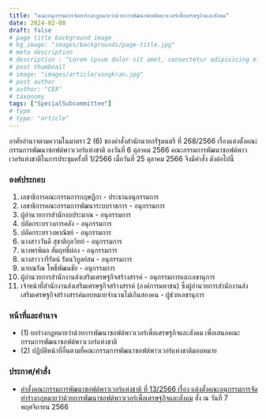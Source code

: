 ```yaml
---
title: "คณะอนุกรรมการจัดทำร่างกฎหมายว่าด้วยการพัฒนาซอฟต์พาวเวอร์เพื่อเศรษฐกิจและสังคม"
date: 2024-02-08
draft: false
# page title background image
# bg_image: "images/backgrounds/page-title.jpg"
# meta description
# description : "Lorem ipsum dolor sit amet, consectetur adipisicing elit, sed do eiusmod tempor incididunt ut labore. dolore magna aliqua. Ut enim ad minim veniam, quis nostrud."
# post thumbnail
# image: "images/article/songkran.jpg"
# post author
# author: "CEA"
# taxonomy
tags: ["SpecialSubcommittee"]
# type
# type: "article"
---
```


<style>
  td, th { border: none!important; }
</style>

อาศัยอำนาจตามความในมาตรา 2 (6) ของคำสั่งสำนักนายกรัฐมนตรี ที่ 268/2566 เรื่องแต่งตั้งคณะกรรมการพัฒนาซอฟต์พาวเวอร์แห่งชาติ ลงวันที่ 6 ตุลาคม 2566 คณะกรรมการพัฒนาซอฟต์พาวเวอร์แห่งชาติในการประชุมครั้งที่ 1/2566 เมื่อวันที่ 25 ตุลาคม 2566 จึงมีคำสั่ง ดังต่อไปนี้

### องค์ประกอบ

1. เลขาธิการคณะกรรมการกฤษฎีกา - ประธานอนุกรรมการ
2. เลขาธิการคณะกรรมการพัฒนาระบบราชการ - อนุกรรมการ
3. ผู้อำนวยการสำนักงบประมาณ - อนุกรรมการ
4. ปลัดกระทรวงการคลัง - อนุกรรมการ
5. ปลัดกระทรวงพาณิชย์ - อนุกรรมการ
6. นางสาววันดี สุชาติกุลวิทย์ - อนุกรรมการ
7. นางพรพิมล สัมฤทธิ์ผ่อง - อนุกรรมการ
8. นางสาววารีรัตน์ รัตนวิบูลย์สม - อนุกรรมการ
9. นายณรัณ โพธิ์พัฒนชัย - อนุกรรมการ
10. ผู้อำนวยการสำนักงานส่งเสริมเศรษฐกิจสร้างสรรค์ - อนุกรรมการและเลขานุการ
11. เจ้าหน้าที่สำนักงานส่งเสริมเศรษฐกิจสร้างสรรค์ (องค์การมหาชน) ซึ่งผู้อำนวยการสำนักงานส่งเสริมเศรษฐกิจสร้างสรรค์มอบหมายจำนวนไม่เกินสองคน - ผู้ช่วยเลขานุการ

### หน้าที่และอำนาจ

* (1) ยกร่างกฎหมายว่าด้วยการพัฒนาซอฟต์พาวเวอร์เพื่อเศรษฐกิจและสังคม เพื่อเสนอคณะกรรมการพัฒนาซอฟต์พาวเวอร์แห่งชาติ
* (2) ปฏิบัติหน้าที่อื่นตามที่คณะกรรมการพัฒนาซอฟต์พาวเวอร์แห่งชาติมอบหมาย

### ประกาศ/คำสั่ง

* [คำสั่งคณะกรรมการพัฒนาซอฟต์พาวเวอร์แห่งชาติ ที่ 13/2566 เรื่อง แต่งตั้งคณะอนุกรรมการจัดทำร่างกฎหมายว่าด้วยการพัฒนาซอฟต์พาวเวอร์เพื่อเศรษฐกิจและสังคม](</files/คำสั่งแต่งตั้งที่ 13-2566  คณะอนุฯ จัดทำร่างกฎห.pdf>) สั่ง ณ วันที่ 7 พฤศจิกายน 2566

